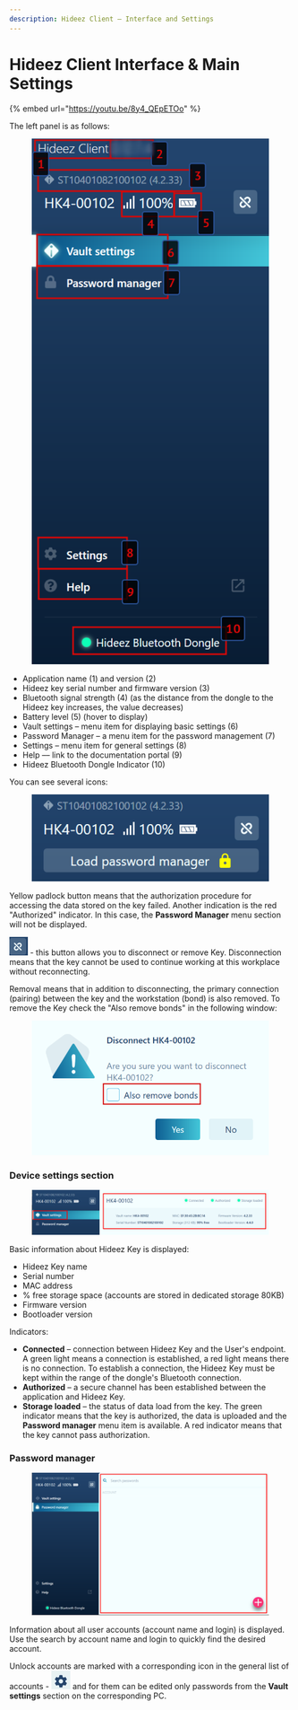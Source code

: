 ```yaml
---
description: Hideez Client – Interface and Settings
---
```


# Hideez Client Interface & Main Settings

{% embed url="https://youtu.be/8y4_QEpETOo" %}

The left panel is as follows:

<figure><img src="../../.gitbook/assets/image (72).png" alt=""><figcaption></figcaption></figure>

* Application name (1) and version (2)&#x20;
* Hideez key serial number and firmware version (3)&#x20;
* Bluetooth signal strength (4) (as the distance from the dongle to the Hideez key increases, the value decreases)&#x20;
* Battery level (5) (hover to display)
* Vault settings – menu item for displaying basic settings (6)&#x20;
* Password Manager – a menu item for the password management (7)&#x20;
* Settings – menu item for general settings (8)&#x20;
* Help –– link to the documentation portal (9)&#x20;
* Hideez Bluetooth Dongle Indicator (10)&#x20;

You can see several icons:

<figure><img src="../../.gitbook/assets/image (75).png" alt=""><figcaption></figcaption></figure>

Yellow padlock button means that the authorization procedure for accessing the data stored on the key failed. Another indication is the red "Authorized" indicator. In this case, the **Password Manager** menu section will not be displayed.

<img src="../../.gitbook/assets/изображение_2021-08-02_104211.png" alt="" data-size="original"> - this button allows you to disconnect or remove Key. Disconnection means that the key cannot be used to continue working at this workplace without reconnecting.

Removal means that in addition to disconnecting, the primary connection (pairing) between the key and the workstation (bond) is also removed. To remove the Key check the "Also remove bonds" in the following window:

<figure><img src="../../.gitbook/assets/image (31).png" alt=""><figcaption></figcaption></figure>

### Device settings section

<figure><img src="../../.gitbook/assets/image (117).png" alt=""><figcaption></figcaption></figure>

Basic information about Hideez Key is displayed:&#x20;

* Hideez Key name&#x20;
* Serial number&#x20;
* MAC address&#x20;
* % free storage space (accounts are stored in dedicated storage 80KB)&#x20;
* Firmware version&#x20;
* Bootloader version

Indicators:&#x20;

* **Connected** – connection between Hideez Key and the User's endpoint. A green light means a connection is established, a red light means there is no connection. To establish a connection, the Hideez Key must be kept within the range of the dongle's Bluetooth connection.
* **Authorized** – a secure channel has been established between the application and Hideez Key.&#x20;
* **Storage loaded** – the status of data load from the key. The green indicator means that the key is authorized, the data is uploaded and the **Password manager** menu item is available. A red indicator means that the key cannot pass authorization.

### **Password manager**

<figure><img src="../../.gitbook/assets/image (62).png" alt=""><figcaption></figcaption></figure>

Information about all user accounts (account name and login) is displayed. Use the search by account name and login to quickly find the desired account.&#x20;

Unlock accounts are marked with a corresponding icon in the general list of accounts - <img src="../../.gitbook/assets/изображение_2021-08-02_104250.png" alt="" data-size="original"> and for them can be edited only passwords from the **Vault settings** section on the corresponding PC.
